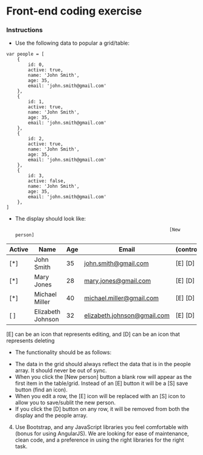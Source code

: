 Front-end coding exercise
=========================

### Instructions

* Use the following data to popular a grid/table:

```
var people = [
	{
		id: 0,
		active: true,
		name: 'John Smith',
		age: 35,
		email: 'john.smith@gmail.com'
	},
	{
		id: 1,
		active: true,
		name: 'John Smith',
		age: 35,
		email: 'john.smith@gmail.com'
	},
	{
		id: 2,
		active: true,
		name: 'John Smith',
		age: 35,
		email: 'john.smith@gmail.com'
	},
	{
		id: 3,
		active: false,
		name: 'John Smith',
		age: 35,
		email: 'john.smith@gmail.com'
	},
]
```

* The display should look like:

                                                               [New person]

Active | Name               | Age | Email                        | (controls)
------ | ------------------ | --- | ---------------------------- | --------
[*]    | John Smith         | 35  | john.smith@gmail.com         | [E] [D]
[*]    | Mary Jones         | 28  | mary.jones@gmail.com         | [E] [D]
[*]    | Michael Miller     | 40  | michael.miller@gmail.com     | [E] [D]
[ ]    | Elizabeth Johnson  | 32  | elizabeth.johnson@gmail.com  | [E] [D]

[E] can be an icon that represents editing, and [D] can be an icon that represents deleting

* The functionality should be as follows:
- The data in the grid should always reflect the data that is in the people array.  It should never be out of sync.
- When you click the [New person] button a blank row will appear as the first item in the table/grid.  Instead of an [E] button it will be a [S] save button (find an icon).
- When you edit a row, the [E] icon will be replaced with an [S] icon to allow you to save/sublit the new person.
- If you click the [D] button on any row, it will be removed from both the display and the people array.

4. Use Bootstrap, and any JavaScript libraries you feel comfortable with (bonus for using AngularJS).  We are looking for ease of maintenance, clean code, and a preference in using the right libraries for the right task.